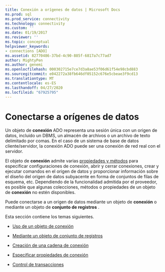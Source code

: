 ```yaml
---
title: Conexión a orígenes de datos | Microsoft Docs
ms.prod: sql
ms.prod_service: connectivity
ms.technology: connectivity
ms.custom: ''
ms.date: 01/19/2017
ms.reviewer: ''
ms.topic: conceptual
helpviewer_keywords:
- connections [ADO]
ms.assetid: 82770486-37bd-4c90-885f-6817a7c77ad7
author: MightyPen
ms.author: genemi
ms.openlocfilehash: 000302715e7ce7d3a8ae53f06d61f54e98cbd883
ms.sourcegitcommit: e042272a38fb646df05152c676e5cbeae3f9cd13
ms.translationtype: MT
ms.contentlocale: es-ES
ms.lasthandoff: 04/27/2020
ms.locfileid: "67925795"
---
```

# <a name="connecting-to-data-sources"></a>Conectarse a orígenes de datos
Un objeto de **conexión** ADO representa una sesión única con un origen de datos, incluido un DBMS, un almacén de archivos o un archivo de texto delimitado por comas. En el caso de un sistema de base de datos cliente/servidor, la conexión ADO puede ser una conexión de red real con el servidor.  
  
 El objeto de **conexión** admite varias [propiedades y métodos](../../../ado/reference/ado-api/connection-object-properties-methods-and-events.md) para especificar configuraciones de conexión, abrir y cerrar conexiones, crear y ejecutar comandos en el origen de datos y proporcionar información sobre el diseño del origen de datos subyacente en forma de conjuntos de filas de esquema, etc. Dependiendo de la funcionalidad admitida por el proveedor, es posible que algunas colecciones, métodos o propiedades de un objeto de **conexión** no estén disponibles.  
  
 Puede conectarse a un origen de datos mediante un objeto de **conexión** o mediante un objeto de **conjunto de registros** .  
  
 Esta sección contiene los temas siguientes.  
  
-   [Uso de un objeto de conexión](../../../ado/guide/data/using-a-connection-object.md)  
  
-   [Mediante un objeto de conjunto de registros](../../../ado/guide/data/using-a-recordset-object.md)  
  
-   [Creación de una cadena de conexión](../../../ado/guide/data/creating-a-connection-string.md)  
  
-   [Especificar propiedades de conexión](../../../ado/guide/data/specifying-connection-properties.md)  
  
-   [Control de transacciones](../../../ado/guide/data/controlling-transactions-ado.md)
